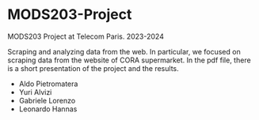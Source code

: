 # MODS203-Project

MODS203 Project at Telecom Paris.
2023-2024

Scraping and analyzing data from the web.
In particular, we focused on scraping data from the website of CORA supermarket.
In the pdf file, there is a short presentation of the project and the results.

- Aldo Pietromatera
- Yuri Alvizi
- Gabriele Lorenzo
- Leonardo Hannas
